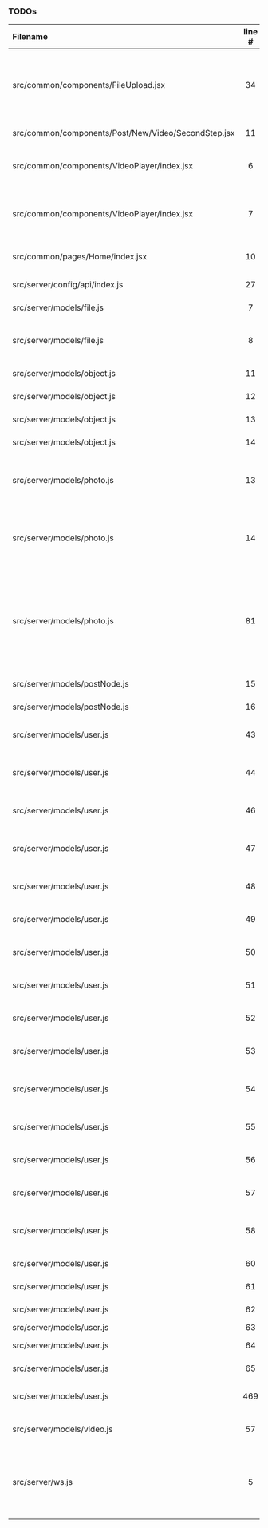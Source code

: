 ### TODOs
| Filename | line # | TODO
|:------|:------:|:------
| src/common/components/FileUpload.jsx | 34 | Make it so that a user can give a URL where an image is located instead of loading the file manually
| src/common/components/Post/New/Video/SecondStep.jsx | 11 | get the second step finished
| src/common/components/VideoPlayer/index.jsx | 6 | Add a Broken Video Image when a video does not load
| src/common/components/VideoPlayer/index.jsx | 7 | Make it so editing is a different bundle using React-Loadable
| src/common/pages/Home/index.jsx | 10 | Make it so main pages gives a good overview
| src/server/config/api/index.js | 27 | Look for the fastest socket
| src/server/models/file.js | 7 | Integrate with AWS S3
| src/server/models/file.js | 8 | Use Localstack in development to be confident with s3
| src/server/models/object.js | 11 | Create a way to follow
| src/server/models/object.js | 12 | Create a way to own
| src/server/models/object.js | 13 | Create a way to want
| src/server/models/object.js | 14 | Create a way to sold
| src/server/models/photo.js | 13 | Make sure that on every update modified User is adjusted
| src/server/models/photo.js | 14 | Make sure that user is required when updating or creating each photo/postnode
| src/server/models/photo.js | 81 | Only send this to the desired sockets to bypass the possibility of data getting sent to other clients when working in scale
| src/server/models/postNode.js | 15 | Create a way to like
| src/server/models/postNode.js | 16 | Create a way to dislike
| src/server/models/user.js | 43 | Make it so that Users can be listed as Invites
| src/server/models/user.js | 44 | Make it so users can unsubscribe from updates
| src/server/models/user.js | 46 | Setup Google Authentication Method
| src/server/models/user.js | 47 | Setup Facebook Authentication Method
| src/server/models/user.js | 48 | Setup Twitter Authentication Method
| src/server/models/user.js | 49 | Setup Auth0 Authentication Method
| src/server/models/user.js | 50 | Setup GitHub Authentication Method
| src/server/models/user.js | 51 | Setup TOTP Authentication Method
| src/server/models/user.js | 52 | Setup LinkedIn Authentication Method
| src/server/models/user.js | 53 | Setup WeChat Authentication Method
| src/server/models/user.js | 54 | Setup Instagram Authentication Method
| src/server/models/user.js | 55 | Setup Slack Authentication Method
| src/server/models/user.js | 56 | Setup Reddit Authentication Method
| src/server/models/user.js | 57 | Setup Tumblr Authentication Method
| src/server/models/user.js | 58 | Setup WordPress Authentication Method
| src/server/models/user.js | 60 | Setup Pinterest Link
| src/server/models/user.js | 61 | Setup DeviantArt Link
| src/server/models/user.js | 62 | Setup YouTube Link
| src/server/models/user.js | 63 | Setup Etsy Link
| src/server/models/user.js | 64 | Setup Flickr Link
| src/server/models/user.js | 65 | Setup Picasa Link
| src/server/models/user.js | 469 | Create a Default Image to be loaded
| src/server/models/video.js | 57 | Make it so that all these jobs are queued
| src/server/ws.js | 5 | Set this up so that it will run on another port but will be linked in this app for development